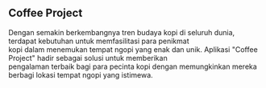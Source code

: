 ## Coffee Project
Dengan semakin berkembangnya tren budaya kopi di seluruh dunia, terdapat kebutuhan untuk memfasilitasi para penikmat  
kopi dalam menemukan tempat ngopi yang enak dan unik. Aplikasi "Coffee Project" hadir sebagai solusi untuk memberikan  
pengalaman terbaik bagi para pecinta kopi dengan memungkinkan mereka berbagi lokasi tempat ngopi yang istimewa.

<!-- 
## Fitur  
### Informasi Tempat Ngopi  
- [ ] List coffee shop 
- [ ] Detail lengkap mengenai menu, harga, dan jam operasional. 
- [ ] Galeri foto untuk memberikan gambaran tentang suasana tempat.
### Pencarian Lokasi
- [ ] Pencarian berdasarkan lokasi geografis.
- [ ] Filter berdasarkan jenis kafe, harga, dan fasilitas.
### Pengguna  
- [ ] Preferensi dan riwayat kunjungan. 
- [ ] Ulasan & Rating 
- [ ] Check-in
--> 